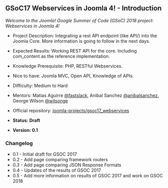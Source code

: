 ## GSoC17 Webservices in Joomla 4! - Introduction

*Welcome to the Joomla! Google Summer of Code (GSoC) 2018 project: Webservices in Joomla 4!*

* Project Description: Integrating a rest API endpoint (like API/) into the Joomla Core. More information is going to follow in the next days.
* Expected Results: Working REST API for the core. Including com_content as the reference implementation.
* Knowledge Prerequisite: PHP, RESTful Webservices. 
* Nice to have: Joomla MVC, Open API, Knowledge of APIs.
* Difficulty: Medium to Hard
* Mentors: Matias Aguirre [@fastslack](https://github.com/fastslack), Anibal Sanchez [@anibalsanchez](https://github.com/anibalsanchez), George Wilson [@wilsonge](https://github.com/wilsonge)
* Official repository: [joomla-projects/gsoc17_webservices](https://github.com/joomla-projects/gsoc17_webservices)

* **Status: Draft**
* **Version: 0.1**

### Changelog

- 0.1 - Initial draft for GSOC 2017
- 0.2 - Add page comparing framework routers
- 0.3 - Add page comparing JSON Response Formats
- 0.4 - Updates of the results of GSOC 2017
- 0.5 - Add more information on results of GSOC 2017 and work on GSOC 2018

